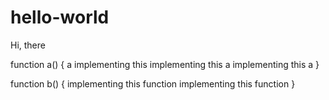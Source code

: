 # hello-world

Hi, there

function a() {
	a
	implementing this
	implementing this
	a
	implementing this
	a
}

function b() {
	implementing this function
	implementing this function
}
